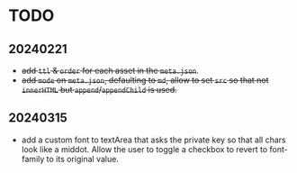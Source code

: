 # TODO

## 20240221
- ~~add `ttl` & `order` for each asset in the `meta.json`~~.
- ~~add `mode` on `meta.json`, defaulting to `md`, allow to set `src` so that not `innerHTML` but `append`/`appendChild` is used.~~

## 20240315
- add a custom font to textArea that asks the private key so that all chars look like a middot. Allow the user to toggle a checkbox to revert to font-family to its original value.
